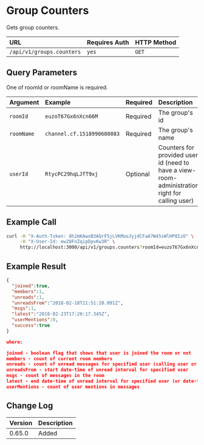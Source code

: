 # Group Counters

Gets group counters.

| URL | Requires Auth | HTTP Method |
| :--- | :--- | :--- |
| `/api/v1/groups.counters` | `yes` | `GET` |

## Query Parameters

One of roomId or roomName is required.

| Argument | Example | Required | Description |
| :--- | :--- | :--- | :--- |
| `roomId` | `euzoT67Gx6nXcn66M` | Required | The group's id |
| `roomName` | `channel.cf.1518990680083` | Required | The group's name |
| `userId` | `RtycPC29hqLJfT9xj` | Optional | Counters for provided user id (need to have a view-room-administration right for calling user) |

## Example Call

```bash
curl -H "X-Auth-Token: 8h2mKAwxB3AQrFSjLVKMooJyjdCFaA7W45sWlHP8IzO" \
     -H "X-User-Id: ew28FnZqipDpvKw3R" \
     http://localhost:3000/api/v1/groups.counters?roomId=euzoT67Gx6nXcn66M
```

## Example Result

```json
{
  "joined":true,
  "members":1,
  "unreads":1,
  "unreadsFrom":"2018-02-18T21:51:20.091Z",
  "msgs":1,
  "latest":"2018-02-23T17:20:17.345Z",
  "userMentions":0,
  "success":true
}

where:

joined - boolean flag that shows that user is joined the room or not
members - count of current room members
unreads - count of unread messages for specified user (calling user or provided userId)
unreadsFrom - start date-time of unread interval for specified user
msgs - count of messages in the room
latest - end date-time of unread interval for specified user (or date-time of last posted message)
userMentions - count of user mentions in messages
```

## Change Log

| Version | Description |
| :--- | :--- |
| 0.65.0 | Added |

